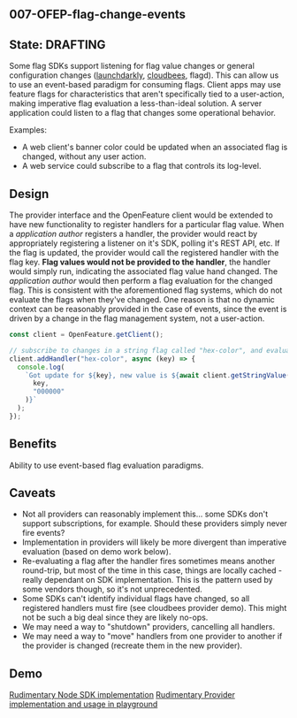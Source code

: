 ## 007-OFEP-flag-change-events

## State: DRAFTING

Some flag SDKs support listening for flag value changes or general configuration changes ([launchdarkly](https://docs.launchdarkly.com/sdk/features/flag-changes), [cloudbees](https://docs.cloudbees.com/docs/cloudbees-feature-management/latest/reporting/configuration-fetched-handler), flagd). This can allow us to use an event-based paradigm for consuming flags. Client apps may use feature flags for characteristics that aren't specifically tied to a user-action, making imperative flag evaluation a less-than-ideal solution. A server application could listen to a flag that changes some operational behavior.

Examples:

- A web client's banner color could be updated when an associated flag is changed, without any user action.
- A web service could subscribe to a flag that controls its log-level.

## Design

The provider interface and the OpenFeature client would be extended to have new functionality to register handlers for a particular flag value. When a _application author_ registers a handler, the provider would react by appropriately registering a listener on it's SDK, polling it's REST API, etc. If the flag is updated, the provider would call the registered handler with the flag key. **Flag values would not be provided to the handler**, the handler would simply run, indicating the associated flag value hand changed. The _application author_ would then perform a flag evaluation for the changed flag. This is consistent with the aforementioned flag systems, which do not evaluate the flags when they've changed. One reason is that no dynamic context can be reasonably provided in the case of events, since the event is driven by a change in the flag management system, not a user-action.

```ts
const client = OpenFeature.getClient();

// subscribe to changes in a string flag called "hex-color", and evaluate it when it's updated
client.addHandler("hex-color", async (key) => {
  console.log(
    `Got update for ${key}, new value is ${await client.getStringValue(
      key,
      "000000"
    )}`
  );
});
```

## Benefits

Ability to use event-based flag evaluation paradigms.

## Caveats

- Not all providers can reasonably implement this... some SDKs don't support subscriptions, for example. Should these providers simply never fire events?
- Implementation in providers will likely be more divergent than imperative evaluation (based on demo work below).
- Re-evaluating a flag after the handler fires sometimes means another round-trip, but most of the time in this case, things are locally cached - really dependant on SDK implementation. This is the pattern used by some vendors though, so it's not unprecedented.
- Some SDKs can't identify individual flags have changed, so all registered handlers must fire (see cloudbees provider demo). This might not be such a big deal since they are likely no-ops.
- We may need a way to "shutdown" providers, cancelling all handlers.
- We may need a way to "move" handlers from one provider to another if the provider is changed (recreate them in the new provider).

## Demo

[Rudimentary Node SDK implementation](https://github.com/open-feature/node-sdk/pull/123)
[Rudimentary Provider implementation and usage in playground](https://github.com/open-feature/playground/pull/50)
